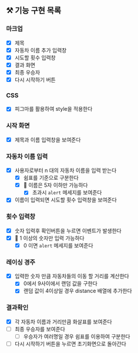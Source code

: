 ## ⚒️ 기능 구현 목록

### 마크업

- [x] 제목
- [x] 자동차 이름 추가 입력창
- [x] 시도할 횟수 입력창
- [x] 결과 화면
- [x] 최종 우승자
- [x] 다시 시작하기 버튼

### CSS

- [x] 피그마를 활용하여 style을 적용한다

### 시작 화면

- [x] 제목과 이름 입력창을 보여준다

### 자동차 이름 입력

- [x] 사용자로부터 n 대의 자동차 이름을 입력 받는다
  - [x] 쉼표를 기준으로 구분한다
  - [x] 🚦 이름은 5자 이하만 가능하다
    - [x] 초과시 `alert` 메세지를 보여준다
- [x] 이름이 입력되면 시도할 횟수 입력창을 보여준다

### 횟수 입력창

- [x] 숫자 입력후 확인버튼을 누르면 이벤트가 발생한다
- [x] 🚦 1 이상의 숫자만 입력 가능하다
  - [x] 0 이면 `alert` 메세지를 보여준다

### 레이싱 경주

- [x] 입력한 숫자 만큼 자동차들의 이동 할 거리를 계산한다
  - [x] 0에서 9사이에서 랜덤 값을 구한다
  - [x] 랜덤 값이 4이상일 경우 distance 배열에 추가한다

### 결과확인

- [x] 각 자동차 이름과 거리만큼 화살표를 보여준다
- [ ] 최종 우승자를 보여준다
  - [ ] 우승자가 여러명일 경우 쉼표를 이용하여 구분한다
- [ ] 다시 시작하기 버튼을 누르면 초기화면으로 돌아간다
